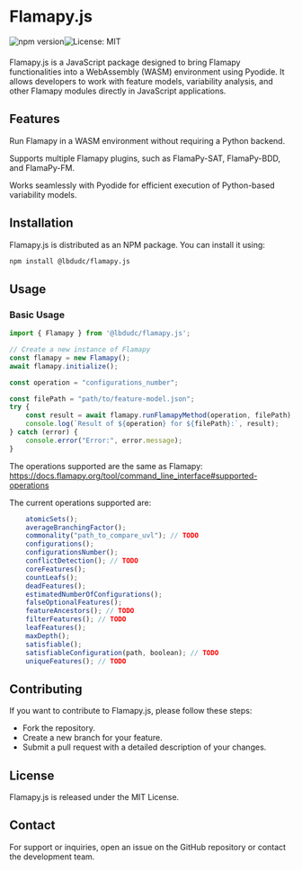 # Flamapy.js

<div style="display:flex; margin-bottom: 20px;">
  <img src="https://img.shields.io/npm/v/@lbdudc/flamapy.js?&style=flat-square" alt="npm version">
  <img src="https://img.shields.io/badge/License-MIT-yellow.svg?&style=flat-square" alt="License: MIT">
</div>

Flamapy.js is a JavaScript package designed to bring Flamapy functionalities into a WebAssembly (WASM) environment using Pyodide. It allows developers to work with feature models, variability analysis, and other Flamapy modules directly in JavaScript applications.

## Features

Run Flamapy in a WASM environment without requiring a Python backend.

Supports multiple Flamapy plugins, such as FlamaPy-SAT, FlamaPy-BDD, and FlamaPy-FM.

Works seamlessly with Pyodide for efficient execution of Python-based variability models.

## Installation

Flamapy.js is distributed as an NPM package. You can install it using:

```bash
npm install @lbdudc/flamapy.js
```

## Usage

### Basic Usage

```javascript
import { Flamapy } from '@lbdudc/flamapy.js';

// Create a new instance of Flamapy
const flamapy = new Flamapy();
await flamapy.initialize();

const operation = "configurations_number";

const filePath = "path/to/feature-model.json";
try {
    const result = await flamapy.runFlamapyMethod(operation, filePath);
    console.log(`Result of ${operation} for ${filePath}:`, result);
} catch (error) {
    console.error("Error:", error.message);
}
```

The operations supported are the same as Flamapy:
<https://docs.flamapy.org/tool/command_line_interface#supported-operations>

The current operations supported are:

```javascript
    atomicSets();
    averageBranchingFactor();
    commonality("path_to_compare_uvl"); // TODO
    configurations();
    configurationsNumber();
    conflictDetection(); // TODO
    coreFeatures();
    countLeafs();
    deadFeatures();
    estimatedNumberOfConfigurations();
    falseOptionalFeatures();
    featureAncestors(); // TODO
    filterFeatures(); // TODO
    leafFeatures();
    maxDepth();
    satisfiable();
    satisfiableConfiguration(path, boolean); // TODO
    uniqueFeatures(); // TODO
```

## Contributing

If you want to contribute to Flamapy.js, please follow these steps:

- Fork the repository.
- Create a new branch for your feature.
- Submit a pull request with a detailed description of your changes.

## License

Flamapy.js is released under the MIT License.

## Contact

For support or inquiries, open an issue on the GitHub repository or contact the development team.
